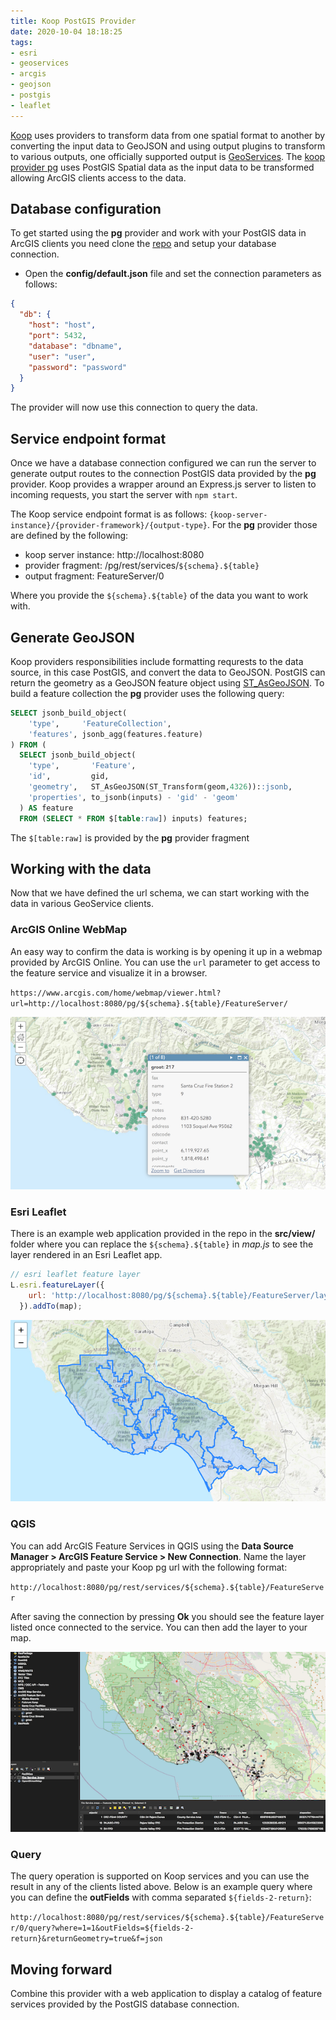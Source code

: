 ```yaml
---
title: Koop PostGIS Provider
date: 2020-10-04 18:18:25
tags:
- esri
- geoservices
- arcgis
- geojson
- postgis
- leaflet
---
```


[Koop](https://koopjs.github.io) uses providers to transform data from one spatial format to another by converting the input data to GeoJSON and using output plugins to transform to various outputs, one officially supported output is [GeoServices](https://geoservices.github.io/).  The [koop provider pg](https://github.com/doneill/koop-provider-pg) uses PostGIS Spatial data as the input data to be transformed allowing ArcGIS clients access to the data.


## Database configuration
To get started using the **pg** provider and work with your PostGIS data in ArcGIS clients you need clone the [repo](https://github.com/doneill/koop-provider-pg) and setup your database connection.

- Open the **config/default.json** file and set the connection parameters as follows:

```json
{
  "db": {
    "host": "host",
    "port": 5432,
    "database": "dbname",
    "user": "user",
    "password": "password"
  }
}
```

The provider will now use this connection to query the data.

## Service endpoint format
Once we have a database connection configured we can run the server to generate output routes to the connection PostGIS data provided by the **pg** provider.  Koop provides a wrapper around an Express.js server to listen to incoming requests, you start the server with `npm start`.

The Koop service endpoint format is as follows: `{koop-server-instance}/{provider-framework}/{output-type}`.  For the **pg** provider those are defined by the following:

- koop server instance: http://localhost:8080
- provider fragment: /pg/rest/services/`${schema}.${table}`
- output fragment: FeatureServer/0

Where you provide the `${schema}.${table}` of the data you want to work with.

## Generate GeoJSON
Koop providers responsibilities include formatting requrests to the data source, in this case PostGIS, and convert the data to GeoJSON.  PostGIS can return the geometry as a GeoJSON feature object using [ST_AsGeoJSON](https://postgis.net/docs/ST_AsGeoJSON.html).  To build a feature collection the **pg** provider uses the following query:

```sql
SELECT jsonb_build_object(
    'type',     'FeatureCollection',
    'features', jsonb_agg(features.feature)
) FROM (
  SELECT jsonb_build_object(
    'type',       'Feature',
    'id',         gid,
    'geometry',   ST_AsGeoJSON(ST_Transform(geom,4326))::jsonb,
    'properties', to_jsonb(inputs) - 'gid' - 'geom'
  ) AS feature
  FROM (SELECT * FROM $[table:raw]) inputs) features;
```

The `$[table:raw]` is provided by the **pg** provider fragment

## Working with the data
Now that we have defined the url schema, we can start working with the data in various GeoService clients.

### ArcGIS Online WebMap
An easy way to confirm the data is working is by opening it up in a webmap provided by ArcGIS Online.  You can use the `url` parameter to get access to the feature service and visualize it in a browser.

`https://www.arcgis.com/home/webmap/viewer.html?url=http://localhost:8080/pg/${schema}.${table}/FeatureServer/`

![AGOL](pgkoop/agol.png "PostGIS Geoservice in AGOL")

### Esri Leaflet
There is an example web application provided in the repo in the **src/view/** folder where you can replace the `${schema}.${table}` in *map.js* to see the layer rendered in an Esri Leaflet app.

```javascript
// esri leaflet feature layer
L.esri.featureLayer({
    url: 'http://localhost:8080/pg/${schema}.${table}/FeatureServer/layers'
  }).addTo(map);
```

![Esri Leaflet](pgkoop/leaflet.png "PostGIS Geoservice in Esri Leaflet")

### QGIS
You can add ArcGIS Feature Services in QGIS using the **Data Source Manager > ArcGIS Feature Service > New Connection**.  Name the layer appropriately and paste your Koop pg url with the following format:

`http://localhost:8080/pg/rest/services/${schema}.${table}/FeatureServer`

After saving the connection by pressing **Ok** you should see the feature layer listed once connected to the service.   You can then add the layer to your map.

![QGIS](pgkoop/qgis.png "PostGIS Geoservice in QGIS")

### Query
The query operation is supported on Koop services and you can use the result in any of the clients listed above.  Below is an example query where you can define the **outFields** with comma separated `${fields-2-return}`:

`http://localhost:8080/pg/rest/services/${schema}.${table}/FeatureServer/0/query?where=1=1&outFields=${fields-2-return}&returnGeometry=true&f=json`

## Moving forward
Combine this provider with a web application to display a catalog of feature services provided by the PostGIS database connection.
